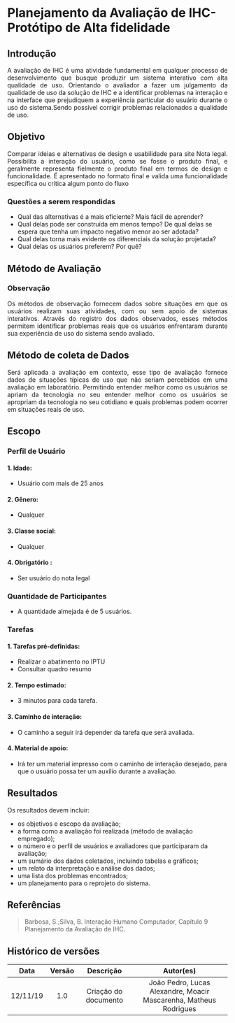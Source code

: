 # Planejamento da Avaliação de IHC-Protótipo de Alta fidelidade
 
##  Introdução
<p align = "justify">
A avaliação de IHC é uma atividade fundamental em qualquer processo de desenvolvimento que busque produzir um sistema interativo com alta qualidade de uso. Orientando o avaliador a fazer um julgamento da qualidade de uso da solução de IHC e a identificar problemas na interação e na interface que prejudiquem a experiência particular do usuário durante o uso do sistema.Sendo possível corrigir problemas relacionados a qualidade de uso.
</p>
 
## Objetivo
<p align = "justify">
Comparar ideias e alternativas de design e usabilidade para site Nota legal. Possibilita a interação do usuário, como se fosse o produto final, e geralmente representa fielmente o produto final em termos de design e funcionalidade. É apresentado no formato final e valida uma funcionalidade específica ou critica algum ponto do fluxo
 
### Questões a serem respondidas
- Qual das alternativas é a mais eficiente? Mais fácil de aprender?
- Qual delas pode ser construída em menos tempo?
De qual delas se espera que tenha um impacto negativo menor ao ser
adotada?
- Qual delas torna mais evidente os diferenciais da solução projetada?
- Qual delas os usuários preferem? Por quê?
 
## Método de Avaliação
 
### Observação
<p align = "justify">
Os métodos de observação fornecem dados sobre situações em que os usuários realizam suas atividades, com ou sem apoio de sistemas interativos. Através do registro dos dados observados, esses métodos permitem identificar problemas reais que os usuários enfrentaram durante sua experiência de uso do sistema sendo avaliado.
</p>
 
 
## Método de coleta de Dados
 
<p align = "justify">
Será aplicada a avaliação em contexto, esse tipo de avaliação fornece dados de situações típicas de uso que não seriam percebidos em uma avaliação em laboratório. Permitindo entender melhor como os usuários se apriam da tecnologia no seu  entender melhor como os usuários se apropriam da tecnologia no seu cotidiano e quais problemas podem ocorrer em situações reais de uso.
</p>
 
 
## Escopo
 
### Perfil de Usuário
#### 1. Idade:
 
- Usuário com mais de 25 anos
 
#### 2. Gênero:
 
- Qualquer
 
#### 3. Classe social:
 
- Qualquer
 
#### 4. Obrigatório :
 
- Ser usuário do nota legal
 
### Quantidade de Participantes
 
- A quantidade almejada é de 5 usuários.
 
 
### Tarefas
 
#### 1. Tarefas pré-definidas: 
 
<ul>
   <li>Realizar o abatimento no IPTU</li>
   <li>Consultar quadro resumo</li>
</ul>
 
#### 2. Tempo estimado:
 
 
- 3 minutos para cada tarefa.
 
 
#### 3. Caminho de interação:
 
- O caminho a seguir irá depender da tarefa que será avaliada.
 
#### 4. Material de apoio:
 
- Irá ter um material impresso com o caminho de interação desejado, para que o usuário possa ter um auxílio durante a avaliação.
 
## Resultados
 
Os resultados devem incluir:
- os objetivos e escopo da avaliação;
- a forma como a avaliação foi realizada (método de avaliação empregado);
- o número e o perfil de usuários e avaliadores que participaram da avaliação;
- um sumário dos dados coletados, incluindo tabelas e gráficos;
- um relato da interpretação e análise dos dados;
- uma lista dos problemas encontrados;
- um planejamento para o reprojeto do sistema.
 
 
## Referências
>Barbosa, S.;Silva, B. Interação Humano Computador, Capítulo 9 Planejamento da Avaliação de IHC.
 
## Histórico de versões
 
| Data | Versão | Descrição | Autor(es) |
|:--:|:--:|:--:|:--:|
|12/11/19|1.0|Criação do documento|João Pedro, Lucas Alexandre, Moacir Mascarenha, Matheus Rodrigues|
 